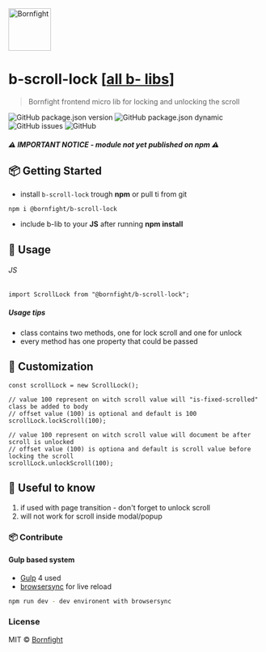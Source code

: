 <a href="http://www.bornfight.com">
<img width="84px" src="https://www.bornfight.com/wp-content/themes/bf/static/ui/BF-sign-dark.svg?" title="Bornfight" alt="Bornfight">
</a>

# b-scroll-lock [[all b- libs](https://github.com/bornfight/b-lib-archive/)]
> Bornfight frontend micro lib for locking and unlocking the scroll 

![GitHub package.json version](https://img.shields.io/github/package-json/v/bornfight/b-scroll-lock?style=flat-square)
![GitHub package.json dynamic](https://img.shields.io/github/package-json/keywords/bornfight/b-scroll-lock?style=flat-square)
![GitHub issues](https://img.shields.io/github/issues/bornfight/b-scroll-lock?style=flat-square)
![GitHub](https://img.shields.io/github/license/bornfight/b-scroll-lock?style=flat-square)

##### ⚠ IMPORTANT NOTICE - module not yet published on npm ⚠

## 📦 Getting Started

- install `b-scroll-lock` trough __npm__ or pull ti from git

```
npm i @bornfight/b-scroll-lock
```

- include b-lib to your __JS__ after running __npm install__

## 🔨️ Usage 
###### JS
``` JS
import ScrollLock from "@bornfight/b-scroll-lock";
```

##### Usage tips
- class contains two methods, one for lock scroll and one for unlock 
- every method has one property that could be passed
     
## 💎 Customization

```JS
const scrollLock = new ScrollLock();

// value 100 represent on witch scroll value will "is-fixed-scrolled" class be added to body
// offset value (100) is optional and default is 100
scrollLock.lockScroll(100);

// value 100 represent on witch scroll value will document be after scroll is unlocked
// offset value (100) is optiona and default is scroll value before locking the scroll
scrollLock.unlockScroll(100);
```

## 🚀 Useful to know

1. if used with page transition - don't forget to unlock scroll
2. will not work for scroll inside modal/popup
   
### 📦 Contribute

#### Gulp based system 
 - [Gulp](https://gulpjs.com/) 4 used
 - [browsersync](https://browsersync.io/) for live reload
 
```bash
npm run dev - dev environent with browsersync
```

### License

MIT © [Bornfight](https://www.bornfight.com)
